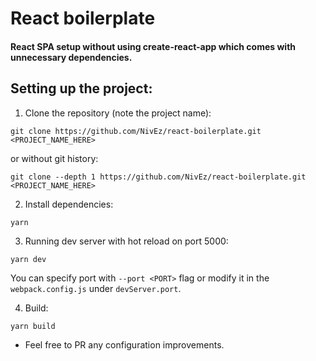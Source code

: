 # React boilerplate

#### React SPA setup without using create-react-app which comes with unnecessary dependencies.

## Setting up the project:
1. Clone the repository (note the project name):
```
git clone https://github.com/NivEz/react-boilerplate.git <PROJECT_NAME_HERE>
```
or without git history:
```
git clone --depth 1 https://github.com/NivEz/react-boilerplate.git <PROJECT_NAME_HERE>
```

2. Install dependencies:
```
yarn
```

3. Running dev server with hot reload on port 5000:
```
yarn dev
```
You can specify port with `--port <PORT>` flag or modify it in the `webpack.config.js` under `devServer.port`.

4. Build:
```
yarn build
```


* Feel free to PR any configuration improvements.
